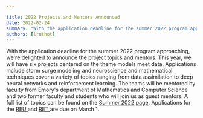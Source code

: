 ```yaml
---

title: 2022 Projects and Mentors Announced
date: 2022-02-24
summary: "With the application deadline for the summer 2022 program approaching, we're delighted to announce the project topics and mentors. This year, we will have six projects centered on the theme models meet data. Applications include storm surge modeling and neuroscience and mathematical techniques cover a variety of topics ranging from data assimilation to deep neural networks and reinforcement learning. The teams will be mentored by faculty from Emory's department of Mathematics and Computer Science and two former faculty and students who will join us as guest mentors. A full list of topics can be found on the [Summer 2022 page](summer2022/).  Applications for the  [REU ](https://www.mathprograms.org/db/programs/1215) and [RET ](https://www.mathprograms.org/db/programs/1214) are due on March 1. "
authors: [lruthot]
---
```


With the application deadline for the summer 2022 program approaching, we're delighted to announce the project topics and mentors. This year, we will have six projects centered on the theme models meet data. Applications include storm surge modeling and neuroscience and mathematical techniques cover a variety of topics ranging from data assimilation to deep neural networks and reinforcement learning. The teams will be mentored by faculty from Emory's department of Mathematics and Computer Science and two former faculty and students who will join us as guest mentors. A full list of topics can be found on the [Summer 2022 page](../../summer2022/).  Applications for the  [REU ](https://www.mathprograms.org/db/programs/1215) and [RET ](https://www.mathprograms.org/db/programs/1214) are due on March 1.